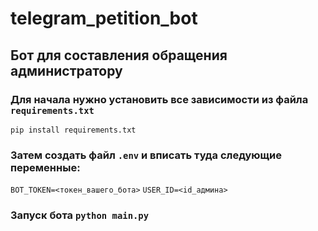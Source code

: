 # telegram_petition_bot
## Бот для составления обращения администратору
### Для начала нужно установить все зависимости из файла `requirements.txt`
`pip install requirements.txt`
### Затем создать файл `.env` и вписать туда следующие переменные:
```BOT_TOKEN=<токен_вашего_бота>```
```USER_ID=<id_админа>```
### Запуск бота `python main.py`
